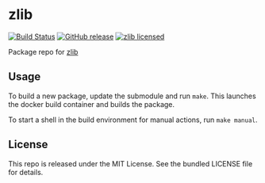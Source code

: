 zlib
==========

[![Build Status](https://img.shields.io/travis/com/amylum/zlib.svg)](https://travis-ci.com/amylum/zlib)
[![GitHub release](https://img.shields.io/github/release/amylum/zlib.svg)](https://github.com/amylum/zlib/releases)
[![zlib licensed](http://img.shields.io/badge/license-zlib-green.svg)](https://tldrlegal.com/license/zlib-libpng-license-(zlib))

Package repo for [zlib](http://www.zlib.net/)

## Usage

To build a new package, update the submodule and run `make`. This launches the docker build container and builds the package.

To start a shell in the build environment for manual actions, run `make manual`.

## License

This repo is released under the MIT License. See the bundled LICENSE file for details.

